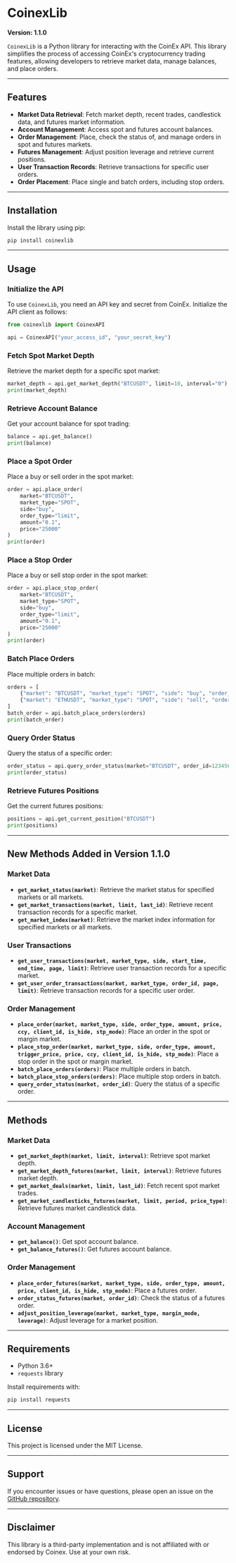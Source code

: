 # CoinexLib

**Version: 1.1.0**

`CoinexLib` is a Python library for interacting with the CoinEx API. This library simplifies the process of accessing CoinEx's cryptocurrency trading features, allowing developers to retrieve market data, manage balances, and place orders.

---

## Features
- **Market Data Retrieval**: Fetch market depth, recent trades, candlestick data, and futures market information.
- **Account Management**: Access spot and futures account balances.
- **Order Management**: Place, check the status of, and manage orders in spot and futures markets.
- **Futures Management**: Adjust position leverage and retrieve current positions.
- **User Transaction Records**: Retrieve transactions for specific user orders.
- **Order Placement**: Place single and batch orders, including stop orders.

---

## Installation

Install the library using pip:

```bash
pip install coinexlib
```

---

## Usage

### Initialize the API
To use `CoinexLib`, you need an API key and secret from CoinEx. Initialize the API client as follows:

```python
from coinexlib import CoinexAPI

api = CoinexAPI("your_access_id", "your_secret_key")
```

### Fetch Spot Market Depth
Retrieve the market depth for a specific spot market:

```python
market_depth = api.get_market_depth("BTCUSDT", limit=10, interval="0")
print(market_depth)
```

### Retrieve Account Balance
Get your account balance for spot trading:

```python
balance = api.get_balance()
print(balance)
```

### Place a Spot Order
Place a buy or sell order in the spot market:

```python
order = api.place_order(
    market="BTCUSDT",
    market_type="SPOT",
    side="buy",
    order_type="limit",
    amount="0.1",
    price="25000"
)
print(order)
```

### Place a Stop Order
Place a buy or sell stop order in the spot market:

```python
order = api.place_stop_order(
    market="BTCUSDT",
    market_type="SPOT",
    side="buy",
    order_type="limit",
    amount="0.1",
    price="25000"
)
print(order)
```

### Batch Place Orders
Place multiple orders in batch:

```python 
orders = [
    {"market": "BTCUSDT", "market_type": "SPOT", "side": "buy", "order_type": "limit", "amount": "0.1", "price": "25000"},
    {"market": "ETHUSDT", "market_type": "SPOT", "side": "sell", "order_type": "limit", "amount": "1", "price": "1800"}
]
batch_order = api.batch_place_orders(orders)
print(batch_order)
``` 
### Query Order Status
Query the status of a specific order:

```python 
order_status = api.query_order_status(market="BTCUSDT", order_id=123456789)
print(order_status)
```

### Retrieve Futures Positions
Get the current futures positions:

```python
positions = api.get_current_position("BTCUSDT")
print(positions)
```
---
## New Methods Added in Version 1.1.0

### Market Data
- **`get_market_status(market)`**: Retrieve the market status for specified markets or all markets. 
- **`get_market_transactions(market, limit, last_id)`**: Retrieve recent transaction records for a specific market.
- **`get_market_index(market)`**: Retrieve the market index information for specified markets or all markets.

### User Transactions
- **`get_user_transactions(market, market_type, side, start_time, end_time, page, limit)`**: Retrieve user transaction records for a specific market. 
- **`get_user_order_transactions(market, market_type, order_id, page, limit)`**: Retrieve transaction records for a specific user order.

### Order Management
- **`place_order(market, market_type, side, order_type, amount, price, ccy, client_id, is_hide, stp_mode)`**: Place an order in the spot or margin market.
- **`place_stop_order(market, market_type, side, order_type, amount, trigger_price, price, ccy, client_id, is_hide, stp_mode)`**: Place a stop order in the spot or margin market.
- **`batch_place_orders(orders)`**: Place multiple orders in batch.
- **`batch_place_stop_orders(orders)`**: Place multiple stop orders in batch.
- **`query_order_status(market, order_id)`**: Query the status of a specific order.

---

## Methods

### Market Data
- **`get_market_depth(market, limit, interval)`**: Retrieve spot market depth.
- **`get_market_depth_futures(market, limit, interval)`**: Retrieve futures market depth.
- **`get_market_deals(market, limit, last_id)`**: Fetch recent spot market trades.
- **`get_market_candlesticks_futures(market, limit, period, price_type)`**: Retrieve futures market candlestick data.

### Account Management
- **`get_balance()`**: Get spot account balance.
- **`get_balance_futures()`**: Get futures account balance.

### Order Management
- **`place_order_futures(market, market_type, side, order_type, amount, price, client_id, is_hide, stp_mode)`**: Place a futures order.
- **`order_status_futures(market, order_id)`**: Check the status of a futures order.
- **`adjust_position_leverage(market, market_type, margin_mode, leverage)`**: Adjust leverage for a market position.

---

## Requirements
- Python 3.6+
- `requests` library

Install requirements with:

```bash
pip install requests
```

---

## License
This project is licensed under the MIT License.

---

## Support
If you encounter issues or have questions, please open an issue on the [GitHub repository](https://github.com/reza9898/coinexlib).

---

## Disclaimer
This library is a third-party implementation and is not affiliated with or endorsed by Coinex. Use at your own risk.
